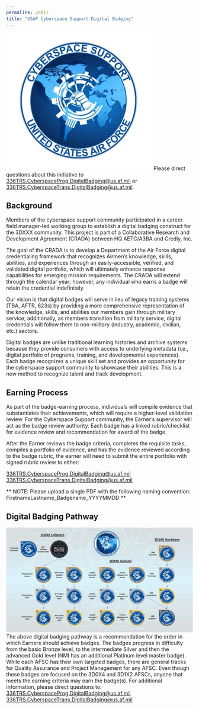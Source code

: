 ```yaml
---
permalink: /dbi/
title: "USAF Cyberspace Support Digital Badging"
---
```

 ![CyberSpace Support Logo](/assets/images/CyberSpaceSupportLogo.png)
Please direct questions about this initiative to 336TRS.CyberspaceProg.DigitalBadging@us.af.mil or
336TRS.CyberspaceTrans.DigitalBadging@us.af.mil.

## Background
Members of the cyberspace support community participated in a career field manager-led working group to establish a digital badging construct for the 3DXXX community. This project is part of a Collaborative Research and Development Agreement (CRADA) between HQ AETC/A3BA and Credly, Inc.

The goal of the CRADA is to develop a Department of the Air Force digital credentialing framework that recognizes Airmen’s knowledge, skills, abilities, and experiences through an easily-accessible, verified, and validated digital portfolio, which will ultimately enhance response capabilities for emerging mission requirements. The CRADA will extend through the calendar year; however, any individual who earns a badge will retain the credential indefinitely.

Our vision is that digital badges will serve in lieu of legacy training systems (TBA, AFTR, 623s) by providing a more comprehensive representation of the knowledge, skills, and abilities our members gain through military service; additionally, as members transition from military service, digital credentials will follow them to non-military (industry, academic, civilian, etc.) sectors.

Digital badges are unlike traditional learning histories and archive systems because they provide consumers with access to underlying metadata (i.e., digital portfolio of programs, training, and developmental experiences). Each badge recognizes a unique skill set and provides an opportunity for the cyberspace support community to showcase their abilities. This is a new method to recognize talent and track development.


## Earning Process
As part of the badge-earning process, individuals will compile evidence that substantiates their achievements, which will require a higher-level validation review. For the Cyberspace Support community, the Earner’s supervisor will act as the badge review authority. Each badge has a linked rubric/checklist for evidence review and recommendation for award of the badge.

After the Earner reviews the badge criteria, completes the requisite tasks, compiles a portfolio of evidence, and has the evidence reviewed according to the badge rubric, the earner will need to submit the entire portfolio with signed rubric review to either:

336TRS.CyberspaceProg.DigitalBadging@us.af.mil
336TRS.CyberspaceTrans.DigitalBadging@us.af.mil

** NOTE: Please upload a single PDF with the following naming convention:
FirstnameLastname_Badgename_YYYYMMDD **

## Digital Badging Pathway
 ![Digital Badging Pathways](/assets/images/DigitalBadgingPathways.png)
 The above digital badging pathway is a recommendation for the order in which Earners should achieve badges. The badges progress in difficulty from the basic Bronze level, to the intermediate Silver and then the advanced Gold level (NMI has an additional Platinum level master badge). While each AFSC has their own targeted badges, there are general tracks for Quality Assurance and Project Management for any AFSC. Even though these badges are focused on the 3D0X4 and 3D1X2 AFSCs, anyone that meets the earning criteria may earn the badge(s).
For additional information, please direct questions to: 
336TRS.CyberspaceProg.DigitalBadging@us.af.mil
336TRS.CyberspaceTrans.DigitalBadging@us.af.mil